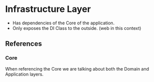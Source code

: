 # Infrastructure Layer

- Has dependencies of the Core of the application.
- Only exposes the DI Class to the outside. (web in this context)

## References

### Core

When referencing the Core we are talking about both the Domain and Application layers.
